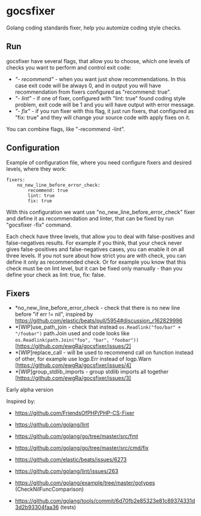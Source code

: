 # gocsfixer
Golang coding standards fixer, help you automize coding style checks.

## Run
gocsfixer have several flags, that allow you to choose, which one levels of checks you want to perform and control exit code:
- *"- recommend"* - when you want just show recommendations. In this case exit code will be always 0, and in output you will have recommendation from fixers configured as "recommend: true".
- *"- lint"* - if one of fixer, configured with "lint: true" found coding style problem, exit code will be 1 and you will have output with error message.
- *"- fix"* - if you run fixer with this flag, it just run fixers, that configured as "fix: true" and they will change your source code with apply fixes on it.

You can combine flags, like "-recommend -lint".

## Configuration
Example of configuration file, where you need configure fixers and desired levels, where they work:
```
fixers:
    no_new_line_before_error_check:
        recommend: true
        lint: true
        fix: true
```

With this configuration we want use "no_new_line_before_error_check" fixer and define it as recommendation and linter, that can be fixed by run "gocsfixer -fix" command.

Each check have three levels, that allow you to deal with false-positives and false-negatives results.
For example if you think, that your check never gives false-positives and false-negatives cases, you can enable it on all three levels.
If you not sure about how strict you are with check, you can define it only as recommended check.
Or for example you know that this check must be on lint level, but it can be fixed only manually - than you define your check as lint: true, fix: false.

## Fixers
- *no_new_line_before_error_check - check that there is no new line before "if err != nil", inspired by https://github.com/elastic/beats/pull/5954#discussion_r162829996
- *[WIP]use_path_join - check that instead `os.Readlink("foo/bar" + "/foobar")` path.Join used and code looks like `os.Readlink(path.Join("foo", "bar", "foobar"))` [https://github.com/ewgRa/gocsfixer/issues/2]
- *[WIP]replace_call - will be used to recommend call on function instead of other, for example use logp.Err instead of logp.Warn [https://github.com/ewgRa/gocsfixer/issues/4]
- *[WIP]group_stdlib_imports - group stdlib imports all together [https://github.com/ewgRa/gocsfixer/issues/3]

Early alpha version

Inspired by:

- https://github.com/FriendsOfPHP/PHP-CS-Fixer

- https://github.com/golang/lint

- https://github.com/golang/go/tree/master/src/fmt

- https://github.com/golang/go/tree/master/src/cmd/fix

- https://github.com/elastic/beats/issues/6273

- https://github.com/golang/lint/issues/263

- https://github.com/golang/example/tree/master/gotypes (CheckNilFuncComparison)

- https://github.com/golang/tools/commit/6d70fb2e85323e81c89374331d3d2b93304faa36 (tests)
